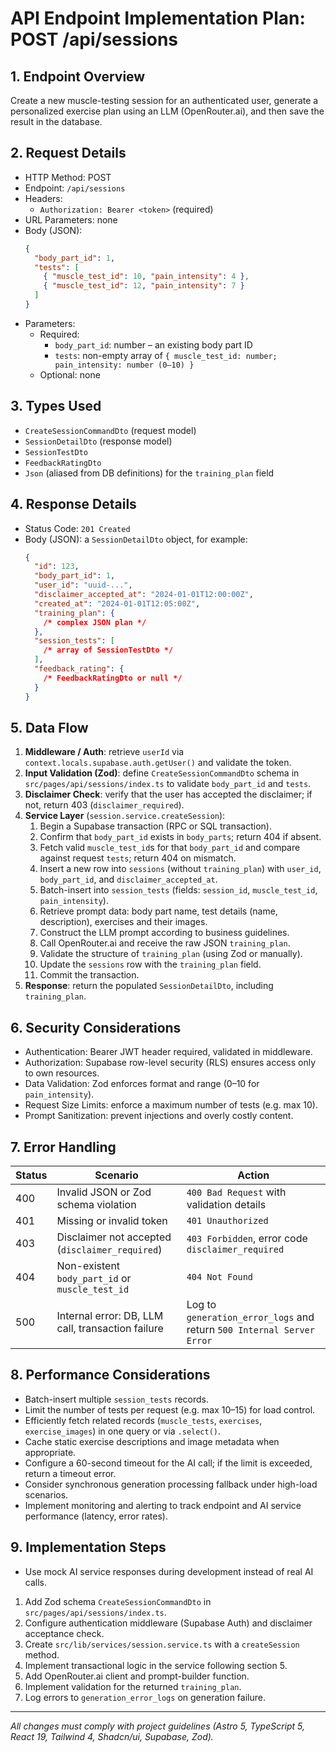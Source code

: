 # API Endpoint Implementation Plan: POST /api/sessions

## 1. Endpoint Overview

Create a new muscle-testing session for an authenticated user, generate a personalized exercise plan using an LLM (OpenRouter.ai), and then save the result in the database.

## 2. Request Details

- HTTP Method: POST
- Endpoint: `/api/sessions`
- Headers:
  - `Authorization: Bearer <token>` (required)
- URL Parameters: none
- Body (JSON):
  ```json
  {
    "body_part_id": 1,
    "tests": [
      { "muscle_test_id": 10, "pain_intensity": 4 },
      { "muscle_test_id": 12, "pain_intensity": 7 }
    ]
  }
  ```
- Parameters:
  - Required:
    - `body_part_id`: number – an existing body part ID
    - `tests`: non-empty array of `{ muscle_test_id: number; pain_intensity: number (0–10) }`
  - Optional: none

## 3. Types Used

- `CreateSessionCommandDto` (request model)
- `SessionDetailDto` (response model)
- `SessionTestDto`
- `FeedbackRatingDto`
- `Json` (aliased from DB definitions) for the `training_plan` field

## 4. Response Details

- Status Code: `201 Created`
- Body (JSON): a `SessionDetailDto` object, for example:
  ```json
  {
    "id": 123,
    "body_part_id": 1,
    "user_id": "uuid-...",
    "disclaimer_accepted_at": "2024-01-01T12:00:00Z",
    "created_at": "2024-01-01T12:05:00Z",
    "training_plan": {
      /* complex JSON plan */
    },
    "session_tests": [
      /* array of SessionTestDto */
    ],
    "feedback_rating": {
      /* FeedbackRatingDto or null */
    }
  }
  ```

## 5. Data Flow

1. **Middleware / Auth**: retrieve `userId` via `context.locals.supabase.auth.getUser()` and validate the token.
2. **Input Validation (Zod)**: define `CreateSessionCommandDto` schema in `src/pages/api/sessions/index.ts` to validate `body_part_id` and `tests`.
3. **Disclaimer Check**: verify that the user has accepted the disclaimer; if not, return 403 (`disclaimer_required`).
4. **Service Layer** (`session.service.createSession`):
   1. Begin a Supabase transaction (RPC or SQL transaction).
   2. Confirm that `body_part_id` exists in `body_parts`; return 404 if absent.
   3. Fetch valid `muscle_test_id`s for that `body_part_id` and compare against request `tests`; return 404 on mismatch.
   4. Insert a new row into `sessions` (without `training_plan`) with `user_id`, `body_part_id`, and `disclaimer_accepted_at`.
   5. Batch-insert into `session_tests` (fields: `session_id`, `muscle_test_id`, `pain_intensity`).
   6. Retrieve prompt data: body part name, test details (name, description), exercises and their images.
   7. Construct the LLM prompt according to business guidelines.
   8. Call OpenRouter.ai and receive the raw JSON `training_plan`.
   9. Validate the structure of `training_plan` (using Zod or manually).
   10. Update the `sessions` row with the `training_plan` field.
   11. Commit the transaction.
5. **Response**: return the populated `SessionDetailDto`, including `training_plan`.

## 6. Security Considerations

- Authentication: Bearer JWT header required, validated in middleware.
- Authorization: Supabase row-level security (RLS) ensures access only to own resources.
- Data Validation: Zod enforces format and range (0–10 for `pain_intensity`).
- Request Size Limits: enforce a maximum number of tests (e.g. max 10).
- Prompt Sanitization: prevent injections and overly costly content.

## 7. Error Handling

| Status | Scenario                                          | Action                                                                |
| ------ | ------------------------------------------------- | --------------------------------------------------------------------- |
| 400    | Invalid JSON or Zod schema violation              | `400 Bad Request` with validation details                             |
| 401    | Missing or invalid token                          | `401 Unauthorized`                                                    |
| 403    | Disclaimer not accepted (`disclaimer_required`)   | `403 Forbidden`, error code `disclaimer_required`                     |
| 404    | Non-existent `body_part_id` or `muscle_test_id`   | `404 Not Found`                                                       |
| 500    | Internal error: DB, LLM call, transaction failure | Log to `generation_error_logs` and return `500 Internal Server Error` |

## 8. Performance Considerations

- Batch-insert multiple `session_tests` records.
- Limit the number of tests per request (e.g. max 10–15) for load control.
- Efficiently fetch related records (`muscle_tests`, `exercises`, `exercise_images`) in one query or via `.select()`.
- Cache static exercise descriptions and image metadata when appropriate.
- Configure a 60-second timeout for the AI call; if the limit is exceeded, return a timeout error.
- Consider synchronous generation processing fallback under high-load scenarios.
- Implement monitoring and alerting to track endpoint and AI service performance (latency, error rates).

## 9. Implementation Steps

- Use mock AI service responses during development instead of real AI calls.

1. Add Zod schema `CreateSessionCommandDto` in `src/pages/api/sessions/index.ts`.
2. Configure authentication middleware (Supabase Auth) and disclaimer acceptance check.
3. Create `src/lib/services/session.service.ts` with a `createSession` method.
4. Implement transactional logic in the service following section 5.
5. Add OpenRouter.ai client and prompt-builder function.
6. Implement validation for the returned `training_plan`.
7. Log errors to `generation_error_logs` on generation failure.

---

_All changes must comply with project guidelines (Astro 5, TypeScript 5, React 19, Tailwind 4, Shadcn/ui, Supabase, Zod)._
